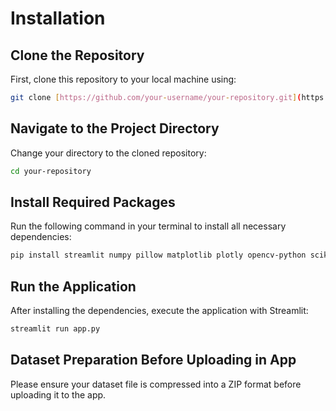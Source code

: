 # Installation

## Clone the Repository

First, clone this repository to your local machine using:

```bash
git clone [https://github.com/your-username/your-repository.git](https://github.com/lilith0vhannisyan/ImageDatasetEnhancer.git)
```

## Navigate to the Project Directory

Change your directory to the cloned repository:

```bash
cd your-repository
```

## Install Required Packages

Run the following command in your terminal to install all necessary dependencies:

```bash
pip install streamlit numpy pillow matplotlib plotly opencv-python scikit-image
```

## Run the Application

After installing the dependencies, execute the application with Streamlit:

```bash
streamlit run app.py
```

## Dataset Preparation Before Uploading in App

Please ensure your dataset file is compressed into a ZIP format before uploading it to the app.
